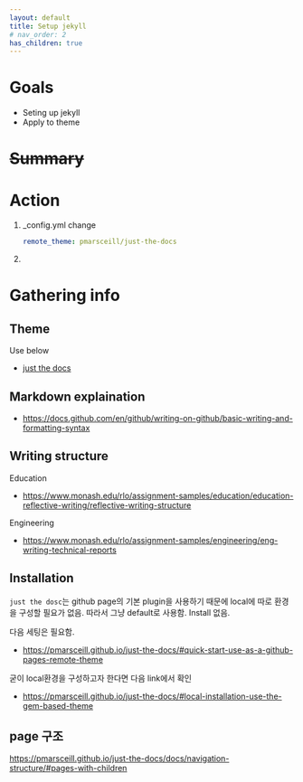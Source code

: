 ```yaml
---
layout: default
title: Setup jekyll
# nav_order: 2
has_children: true
---
```

# Goals
* Seting up jekyll
* Apply to theme


# ~~Summary~~

# Action
1. _config.yml change
    ```yml
    remote_theme: pmarsceill/just-the-docs
    ```
2. 

# Gathering info 
## Theme
Use below
- [just the docs](https://pmarsceill.github.io/just-the-docs/)


## Markdown explaination
- https://docs.github.com/en/github/writing-on-github/basic-writing-and-formatting-syntax

## Writing structure
Education
- https://www.monash.edu/rlo/assignment-samples/education/education-reflective-writing/reflective-writing-structure

Engineering
- https://www.monash.edu/rlo/assignment-samples/engineering/eng-writing-technical-reports



## Installation
`just the dosc`는 github page의 기본 plugin을 사용하기 때문에 local에 따로 환경을 구성할 필요가 없음. 따라서 그냥 default로 사용함. Install 없음.

다음 세팅은 필요함. 
- https://pmarsceill.github.io/just-the-docs/#quick-start-use-as-a-github-pages-remote-theme


굳이 local환경을 구성하고자 한다면 다음 link에서 확인
- https://pmarsceill.github.io/just-the-docs/#local-installation-use-the-gem-based-theme


## page 구조 
https://pmarsceill.github.io/just-the-docs/docs/navigation-structure/#pages-with-children







